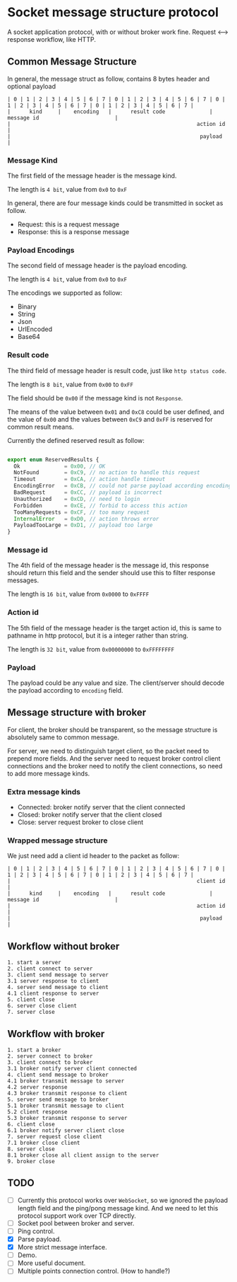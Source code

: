 # Socket message structure protocol

A socket application protocol, with or without broker work fine. Request \<--\> response workflow, like HTTP.

## Common Message Structure

In general, the message struct as follow,  contains 8 bytes header and optional payload

    | 0 | 1 | 2 | 3 | 4 | 5 | 6 | 7 | 0 | 1 | 2 | 3 | 4 | 5 | 6 | 7 | 0 | 1 | 2 | 3 | 4 | 5 | 6 | 7 | 0 | 1 | 2 | 3 | 4 | 5 | 6 | 7 |
    |      kind     |    encoding   |      result code              |                             message id                        |
    |                                                           action id                                                           |
    |                                                            payload                                                            |

### Message Kind

The first field of the message header is the message kind.

The length is `4 bit`, value from `0x0` to `0xF`

In general, there are four message kinds could be transmitted in socket as follow.

- Request: this is a request message
- Response: this is a response message

### Payload Encodings

The second field of message header is the payload encoding.

The length is `4 bit`, value from `0x0` to `0xF`

The encodings we supported as follow:

- Binary
- String
- Json
- UrlEncoded
- Base64

### Result code

The third field of message header is result code, just like `http status code`.

The length is `8 bit`, value from `0x00` to `0xFF`

The field should be `0x00` if the message kind is not `Response`.

The means of the value between `0x01` and `0xC8` could be user defined, and the value of `0x00` and the
values between `0xC9` and `0xFF` is reserved for common result means.

Currently the defined reserved result as follow:

```typescript

export enum ReservedResults {
  Ok              = 0x00, // OK
  NotFound        = 0xC9, // no action to handle this request
  Timeout         = 0xCA, // action handle timeout
  EncodingError   = 0xCB, // could not parse payload according encoding
  BadRequest      = 0xCC, // payload is incorrect
  Unauthorized    = 0xCD, // need to login
  Forbidden       = 0xCE, // forbid to access this action
  TooManyRequests = 0xCF, // too many request
  InternalError   = 0xD0, // action throws error
  PayloadTooLarge = 0xD1, // payload too large
}

```

### Message id

The 4th field of the message header is the message id, this response should return this field and
the sender should use this to filter response messages.

The length is `16 bit`, value from `0x0000` to `0xFFFF`

### Action id

The 5th field of the message header is the target action id, this is same to pathname in http protocol,
but it is a integer rather than string.

The length is `32 bit`, value from `0x00000000` to `0xFFFFFFFF`

### Payload

The payload could be any value and size. The client/server should decode the payload according to `encoding` field.


## Message structure with broker

For client, the broker should be transparent, so the message structure is absolutely same to common message.

For server, we need to distinguish target client, so the packet need to prepend more fields. And the server need
to request broker control client connections and the broker need to notify the client connections, so need to
add more message kinds.

### Extra message kinds

- Connected: broker notify server that the client connected
- Closed: broker notify server that the client closed
- Close: server request broker to close client

### Wrapped message structure

We just need add a client id header to the packet as follow:

    | 0 | 1 | 2 | 3 | 4 | 5 | 6 | 7 | 0 | 1 | 2 | 3 | 4 | 5 | 6 | 7 | 0 | 1 | 2 | 3 | 4 | 5 | 6 | 7 | 0 | 1 | 2 | 3 | 4 | 5 | 6 | 7 |
    |                                                           client id                                                           |
    |      kind     |    encoding   |      result code              |                             message id                        |
    |                                                           action id                                                           |
    |                                                            payload                                                            |

## Workflow without broker

    1. start a server
    2. client connect to server
    3. client send message to server
    3.1 server response to client
    4. server send message to client
    4.1 client response to server
    5. client close
    6. server close client
    7. server close

## Workflow with broker

    1. start a broker
    2. server connect to broker
    3. client connect to broker
    3.1 broker notify server client connected
    4. client send message to broker
    4.1 broker transmit message to server
    4.2 server response
    4.3 broker transmit response to client
    5. server send message to broker
    5.1 broker transmit message to client
    5.2 client response
    5.3 broker transmit response to server
    6. client close
    6.1 broker notify server client close
    7. server request close client
    7.1 broker close client
    8. server close
    8.1 broker close all client assign to the server
    9. broker close

## TODO

- [ ] Currently this protocol works over `WebSocket`, so we ignored the payload length field and the ping/pong message kind. And we need to let this protocol support work over TCP directly.
- [ ] Socket pool between broker and server.
- [ ] Ping control.
- [x] Parse payload.
- [x] More strict message interface.
- [ ] Demo.
- [ ] More useful document.
- [ ] Multiple points connection control. (How to handle?)